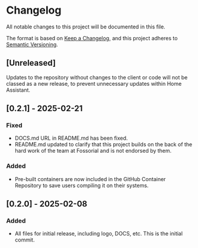 # Changelog

All notable changes to this project will be documented in this file.

The format is based on [Keep a Changelog](https://keepachangelog.com/en/1.1.0/),
and this project adheres to [Semantic Versioning](https://semver.org/spec/v2.0.0.html).

## [Unreleased]
Updates to the repository without changes to the client or code will not be classed as a new release, to prevent unnecessary updates within Home Assistant.

## [0.2.1] - 2025-02-21

### Fixed
- DOCS.md URL in README.md has been fixed.
- README.md updated to clarify that this project builds on the back of the hard work of the team at Fossorial and is not endorsed by them.

### Added
- Pre-built containers are now included in the GitHub Container Repository to save users compiling it on their systems.

## [0.2.0] - 2025-02-08

### Added
- All files for initial release, including logo, DOCS, etc. This is the initial commit.
